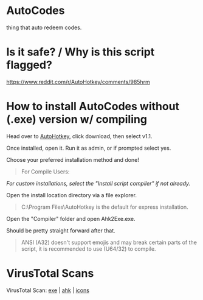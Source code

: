 # AutoCodes
thing that auto redeem codes.

# Is it safe? / Why is this script flagged?

https://www.reddit.com/r/AutoHotkey/comments/985hrm

# How to install AutoCodes without (.exe) version w/ compiling
Head over to [AutoHotkey](https://www.autohotkey.com),
click download, then select v1.1.

Once installed, open it.
Run it as admin, or if prompted select yes.

Choose your preferred installation method and done!

> For Compile Users:

*For custom installations, select the "Install script compiler" if not already.*

Open the install location directory via a file explorer.
> C:\Program Files\AutoHotkey is the default for express installation.

Open the "Compiler" folder and open Ahk2Exe.exe.


Should be pretty straight forward after that.
> ANSI (A32) doesn't support emojis and may break certain parts of the script, it is recommended to use (U64/32) to compile.

# VirusTotal Scans

VirusTotal Scan: [exe](https://www.virustotal.com/gui/file/c90095a84046eceb4ae11cc3109aa66bb55d59c53c5595da96be6dc06314788d) | [ahk](https://www.virustotal.com/gui/file/8b81c2f14ea770e660c610e1e4c0fe95d30553437d18152c951422659badac3d) | [icons](https://www.virustotal.com/gui/file/a6f961d73675aed9bdde732da02c196180ace664edc103b37fb15bb68d18b273)
